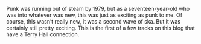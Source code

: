 Punk was running out of steam by 1979, but as a seventeen-year-old who was into whatever was new, this was just as exciting as punk to me.  Of course, this wasn’t really new, it was a second wave of ska. But it was certainly still pretty exciting. This is the first of a few tracks on this blog that have a Terry Hall connection.
